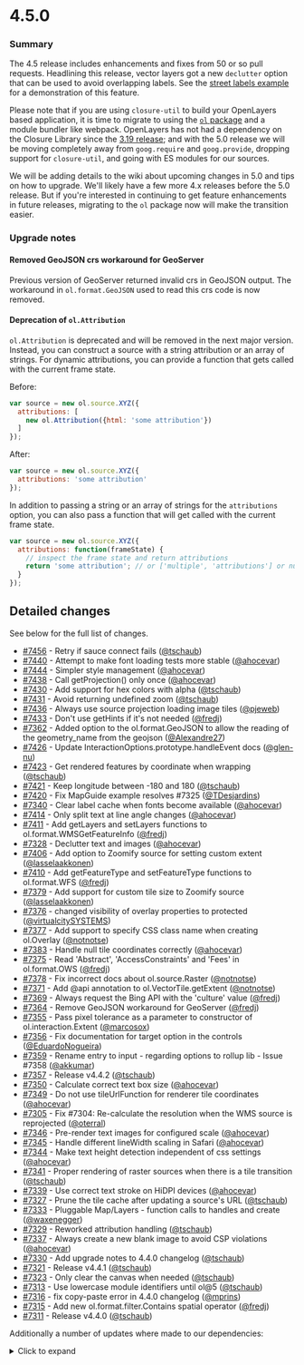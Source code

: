 # 4.5.0

### Summary

The 4.5 release includes enhancements and fixes from 50 or so pull requests.  Headlining this release, vector layers got a new `declutter` option that can be used to avoid overlapping labels.  See the [street labels example](http://openlayers.org/en/latest/examples/street-labels.html) for a demonstration of this feature.

Please note that if you are using `closure-util` to build your OpenLayers based application, it is time to migrate to using the [`ol` package](https://www.npmjs.com/package/ol) and a module bundler like webpack.  OpenLayers has not had a dependency on the Closure Library since the [3.19 release](https://github.com/openlayers/openlayers/releases/tag/v3.19.0); and with the 5.0 release we will be moving completely away from `goog.require` and `goog.provide`, dropping support for `closure-util`, and going with ES modules for our sources.

We will be adding details to the wiki about upcoming changes in 5.0 and tips on how to upgrade.  We'll likely have a few more 4.x releases before the 5.0 release.  But if you're interested in continuing to get feature enhancements in future releases, migrating to the `ol` package now will make the transition easier.

### Upgrade notes

#### Removed GeoJSON crs workaround for GeoServer

Previous version of GeoServer returned invalid crs in GeoJSON output.  The workaround in `ol.format.GeoJSON` used to read this crs code is now removed.

#### Deprecation of `ol.Attribution`

`ol.Attribution` is deprecated and will be removed in the next major version.  Instead, you can construct a source with a string attribution or an array of strings.  For dynamic attributions, you can provide a function that gets called with the current frame state.

Before:
```js
var source = new ol.source.XYZ({
  attributions: [
    new ol.Attribution({html: 'some attribution'})
  ]
});
```

After:
```js
var source = new ol.source.XYZ({
  attributions: 'some attribution'
});
```

In addition to passing a string or an array of strings for the `attributions` option, you can also pass a function that will get called with the current frame state.
```js
var source = new ol.source.XYZ({
  attributions: function(frameState) {
    // inspect the frame state and return attributions
    return 'some attribution'; // or ['multiple', 'attributions'] or null
  }
});
```

## Detailed changes

See below for the full list of changes.

 * [#7456](https://github.com/openlayers/openlayers/pull/7456) - Retry if sauce connect fails ([@tschaub](https://github.com/tschaub))
 * [#7440](https://github.com/openlayers/openlayers/pull/7440) - Attempt to make font loading tests more stable ([@ahocevar](https://github.com/ahocevar))
 * [#7444](https://github.com/openlayers/openlayers/pull/7444) - Simpler style management ([@ahocevar](https://github.com/ahocevar))
 * [#7438](https://github.com/openlayers/openlayers/pull/7438) - Call getProjection() only once ([@ahocevar](https://github.com/ahocevar))
 * [#7430](https://github.com/openlayers/openlayers/pull/7430) - Add support for hex colors with alpha ([@tschaub](https://github.com/tschaub))
 * [#7431](https://github.com/openlayers/openlayers/pull/7431) - Avoid returning undefined zoom ([@tschaub](https://github.com/tschaub))
 * [#7436](https://github.com/openlayers/openlayers/pull/7436) - Always use source projection loading image tiles ([@pjeweb](https://github.com/pjeweb))
 * [#7433](https://github.com/openlayers/openlayers/pull/7433) - Don't use getHints if it's not needed ([@fredj](https://github.com/fredj))
 * [#7362](https://github.com/openlayers/openlayers/pull/7362) - Added option to the ol.format.GeoJSON to allow the reading of the geometry_name from the geojson ([@Alexandre27](https://github.com/Alexandre27))
 * [#7426](https://github.com/openlayers/openlayers/pull/7426) - Update InteractionOptions.prototype.handleEvent docs ([@glen-nu](https://github.com/glen-nu))
 * [#7423](https://github.com/openlayers/openlayers/pull/7423) - Get rendered features by coordinate when wrapping ([@tschaub](https://github.com/tschaub))
 * [#7421](https://github.com/openlayers/openlayers/pull/7421) - Keep longitude between -180 and 180 ([@tschaub](https://github.com/tschaub))
 * [#7420](https://github.com/openlayers/openlayers/pull/7420) - Fix MapGuide example resolves #7325 ([@TDesjardins](https://github.com/TDesjardins))
 * [#7340](https://github.com/openlayers/openlayers/pull/7340) - Clear label cache when fonts become available ([@ahocevar](https://github.com/ahocevar))
 * [#7414](https://github.com/openlayers/openlayers/pull/7414) - Only split text at line angle changes ([@ahocevar](https://github.com/ahocevar))
 * [#7411](https://github.com/openlayers/openlayers/pull/7411) - Add getLayers and setLayers functions to ol.format.WMSGetFeatureInfo ([@fredj](https://github.com/fredj))
 * [#7328](https://github.com/openlayers/openlayers/pull/7328) - Declutter text and images ([@ahocevar](https://github.com/ahocevar))
 * [#7406](https://github.com/openlayers/openlayers/pull/7406) -  Add option to Zoomify source for setting custom extent ([@lasselaakkonen](https://github.com/lasselaakkonen))
 * [#7410](https://github.com/openlayers/openlayers/pull/7410) - Add getFeatureType and setFeatureType functions to ol.format.WFS ([@fredj](https://github.com/fredj))
 * [#7379](https://github.com/openlayers/openlayers/pull/7379) -  Add support for custom tile size to Zoomify source ([@lasselaakkonen](https://github.com/lasselaakkonen))
 * [#7376](https://github.com/openlayers/openlayers/pull/7376) - changed visibility of overlay properties to protected ([@virtualcitySYSTEMS](https://github.com/virtualcitySYSTEMS))
 * [#7377](https://github.com/openlayers/openlayers/pull/7377) - Add support to specify CSS class name when creating ol.Overlay ([@notnotse](https://github.com/notnotse))
 * [#7383](https://github.com/openlayers/openlayers/pull/7383) - Handle null tile coordinates correctly ([@ahocevar](https://github.com/ahocevar))
 * [#7375](https://github.com/openlayers/openlayers/pull/7375) - Read 'Abstract', 'AccessConstraints' and 'Fees' in ol.format.OWS ([@fredj](https://github.com/fredj))
 * [#7378](https://github.com/openlayers/openlayers/pull/7378) - Fix incorrect docs about ol.source.Raster ([@notnotse](https://github.com/notnotse))
 * [#7371](https://github.com/openlayers/openlayers/pull/7371) - Add @api annotation to ol.VectorTile.getExtent ([@notnotse](https://github.com/notnotse))
 * [#7369](https://github.com/openlayers/openlayers/pull/7369) - Always request the Bing API with the 'culture' value ([@fredj](https://github.com/fredj))
 * [#7364](https://github.com/openlayers/openlayers/pull/7364) - Remove GeoJSON workaround for GeoServer ([@fredj](https://github.com/fredj))
 * [#7355](https://github.com/openlayers/openlayers/pull/7355) - Pass pixel tolerance as a parameter to constructor of ol.interaction.Extent ([@marcosox](https://github.com/marcosox))
 * [#7356](https://github.com/openlayers/openlayers/pull/7356) - Fix documentation for target option in the controls ([@EduardoNogueira](https://github.com/EduardoNogueira))
 * [#7359](https://github.com/openlayers/openlayers/pull/7359) - Rename entry to input - regarding options to rollup lib - Issue #7358 ([@akkumar](https://github.com/akkumar))
 * [#7357](https://github.com/openlayers/openlayers/pull/7357) - Release v4.4.2 ([@tschaub](https://github.com/tschaub))
 * [#7350](https://github.com/openlayers/openlayers/pull/7350) - Calculate correct text box size ([@ahocevar](https://github.com/ahocevar))
 * [#7349](https://github.com/openlayers/openlayers/pull/7349) - Do not use tileUrlFunction for renderer tile coordinates ([@ahocevar](https://github.com/ahocevar))
 * [#7305](https://github.com/openlayers/openlayers/pull/7305) - Fix #7304: Re-calculate the resolution when the WMS source is reprojected ([@oterral](https://github.com/oterral))
 * [#7346](https://github.com/openlayers/openlayers/pull/7346) - Pre-render text images for configured scale ([@ahocevar](https://github.com/ahocevar))
 * [#7345](https://github.com/openlayers/openlayers/pull/7345) - Handle different lineWidth scaling in Safari ([@ahocevar](https://github.com/ahocevar))
 * [#7344](https://github.com/openlayers/openlayers/pull/7344) - Make text height detection independent of css settings ([@ahocevar](https://github.com/ahocevar))
 * [#7341](https://github.com/openlayers/openlayers/pull/7341) - Proper rendering of raster sources when there is a tile transition ([@tschaub](https://github.com/tschaub))
 * [#7339](https://github.com/openlayers/openlayers/pull/7339) - Use correct text stroke on HiDPI devices ([@ahocevar](https://github.com/ahocevar))
 * [#7327](https://github.com/openlayers/openlayers/pull/7327) - Prune the tile cache after updating a source's URL ([@tschaub](https://github.com/tschaub))
 * [#7333](https://github.com/openlayers/openlayers/pull/7333) - Pluggable Map/Layers - function calls to handles and create ([@waxenegger](https://github.com/waxenegger))
 * [#7329](https://github.com/openlayers/openlayers/pull/7329) - Reworked attribution handling ([@tschaub](https://github.com/tschaub))
 * [#7337](https://github.com/openlayers/openlayers/pull/7337) - Always create a new blank image to avoid CSP violations ([@ahocevar](https://github.com/ahocevar))
 * [#7330](https://github.com/openlayers/openlayers/pull/7330) - Add upgrade notes to 4.4.0 changelog ([@tschaub](https://github.com/tschaub))
 * [#7321](https://github.com/openlayers/openlayers/pull/7321) - Release v4.4.1 ([@tschaub](https://github.com/tschaub))
 * [#7323](https://github.com/openlayers/openlayers/pull/7323) - Only clear the canvas when needed ([@tschaub](https://github.com/tschaub))
 * [#7313](https://github.com/openlayers/openlayers/pull/7313) - Use lowercase module identifiers until ol@5 ([@tschaub](https://github.com/tschaub))
 * [#7316](https://github.com/openlayers/openlayers/pull/7316) - fix copy-paste error in 4.4.0 changelog ([@mprins](https://github.com/mprins))
 * [#7315](https://github.com/openlayers/openlayers/pull/7315) - Add new ol.format.filter.Contains spatial operator ([@fredj](https://github.com/fredj))
 * [#7311](https://github.com/openlayers/openlayers/pull/7311) - Release v4.4.0 ([@tschaub](https://github.com/tschaub))

Additionally a number of updates where made to our dependencies:
<details>
 <summary>Click to expand</summary>
 * [#7455](https://github.com/openlayers/openlayers/pull/7455) - Update eslint to the latest version 🚀 ([@openlayers](https://github.com/openlayers))
 * [#7447](https://github.com/openlayers/openlayers/pull/7447) - chore(package): update rollup-plugin-commonjs to version 8.2.6 ([@openlayers](https://github.com/openlayers))
 * [#7448](https://github.com/openlayers/openlayers/pull/7448) - chore(package): update debounce to version 1.1.0 ([@openlayers](https://github.com/openlayers))
 * [#7451](https://github.com/openlayers/openlayers/pull/7451) - chore(package): update karma to version 1.7.1 ([@openlayers](https://github.com/openlayers))
 * [#7446](https://github.com/openlayers/openlayers/pull/7446) - fix(package): update rollup to version 0.51.3 ([@openlayers](https://github.com/openlayers))
 * [#7428](https://github.com/openlayers/openlayers/pull/7428) - Update sinon to the latest version 🚀 ([@openlayers](https://github.com/openlayers))
 * [#7425](https://github.com/openlayers/openlayers/pull/7425) - Update async to the latest version 🚀 ([@openlayers](https://github.com/openlayers))
 * [#7418](https://github.com/openlayers/openlayers/pull/7418) - Update sinon to the latest version 🚀 ([@openlayers](https://github.com/openlayers))
 * [#7416](https://github.com/openlayers/openlayers/pull/7416) - Update sinon to the latest version 🚀 ([@openlayers](https://github.com/openlayers))
 * [#7417](https://github.com/openlayers/openlayers/pull/7417) - Update phantomjs-prebuilt to the latest version 🚀 ([@openlayers](https://github.com/openlayers))
 * [#7399](https://github.com/openlayers/openlayers/pull/7399) - Update eslint to the latest version 🚀 ([@openlayers](https://github.com/openlayers))
 * [#7395](https://github.com/openlayers/openlayers/pull/7395) - Update closure-util to the latest version 🚀 ([@openlayers](https://github.com/openlayers))
 * [#7392](https://github.com/openlayers/openlayers/pull/7392) - Update sinon to the latest version 🚀 ([@openlayers](https://github.com/openlayers))
 * [#7380](https://github.com/openlayers/openlayers/pull/7380) - Update rollup-plugin-cleanup to the latest version 🚀 ([@openlayers](https://github.com/openlayers))
 * [#7366](https://github.com/openlayers/openlayers/pull/7366) - Update handlebars to the latest version 🚀 ([@openlayers](https://github.com/openlayers))
 * [#7360](https://github.com/openlayers/openlayers/pull/7360) - Update eslint to the latest version 🚀 ([@openlayers](https://github.com/openlayers))
 * [#7354](https://github.com/openlayers/openlayers/pull/7354) - Update closure-util to the latest version 🚀 ([@openlayers](https://github.com/openlayers))
 * [#7319](https://github.com/openlayers/openlayers/pull/7319) - Update closure-util to the latest version 🚀 ([@openlayers](https://github.com/openlayers))
 * [#7314](https://github.com/openlayers/openlayers/pull/7314) - Update mocha to the latest version 🚀 ([@openlayers](https://github.com/openlayers))
</details>
